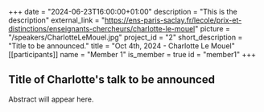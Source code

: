 +++
date = "2024-06-23T16:00:00+01:00"
description = "This is the description"
external_link = "https://ens-paris-saclay.fr/lecole/prix-et-distinctions/enseignants-chercheurs/charlotte-le-mouel"
picture = "/speakers/CharlotteLeMouel.jpg"
project_id = "2"
short_description = "Title to be announced."
title = "Oct 4th, 2024 - Charlotte Le Mouel"
[[participants]]
    name = "Member 1"
    is_member = true
    id = "member1"
+++

## Title of Charlotte's talk to be announced 

Abstract will appear here. 

